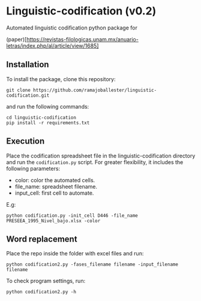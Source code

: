 # Linguistic-codification (v0.2)
Automated linguistic codification python package for 

(paper)[https://revistas-filologicas.unam.mx/anuario-letras/index.php/al/article/view/1685]


## Installation

To install the package, clone this repository:

```
git clone https://github.com/ramajoballester/linguistic-codification.git
```

and run the following commands:

```
cd linguistic-codification
pip install -r requirements.txt
```

## Execution

Place the codification spreadsheet file in the linguistic-codification directory and run the ```codification.py``` script. For greater flexibility, it includes the following parameters:

- color: color the automated cells.
- file_name: spreadsheet filename.
- input_cell: first cell to automate.

E.g:

```
python codification.py -init_cell D446 -file_name PRESEEA_1995_Nivel_bajo.xlsx -color
```

## Word replacement

Place the repo inside the folder with excel files and run:

```
python codification2.py -fases_filename filename -input_filename filename 
```

To check program settings, run:

```
python codification2.py -h
```
